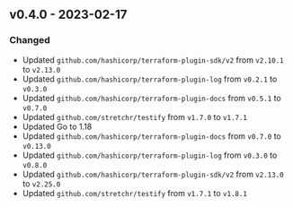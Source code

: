 ## v0.4.0 - 2023-02-17

### Changed

* Updated `github.com/hashicorp/terraform-plugin-sdk/v2` from `v2.10.1` to `v2.13.0`
* Updated `github.com/hashicorp/terraform-plugin-log` from `v0.2.1` to `v0.3.0`
* Updated `github.com/hashicorp/terraform-plugin-docs` from `v0.5.1` to `v0.7.0`
* Updated `github.com/stretchr/testify` from `v1.7.0` to `v1.7.1`
* Updated Go to 1.18
* Updated `github.com/hashicorp/terraform-plugin-docs` from `v0.7.0` to `v0.13.0`
* Updated `github.com/hashicorp/terraform-plugin-log` from `v0.3.0` to `v0.8.0`
* Updated `github.com/hashicorp/terraform-plugin-sdk/v2` from `v2.13.0` to `v2.25.0`
* Updated `github.com/stretchr/testify` from `v1.7.1` to `v1.8.1`